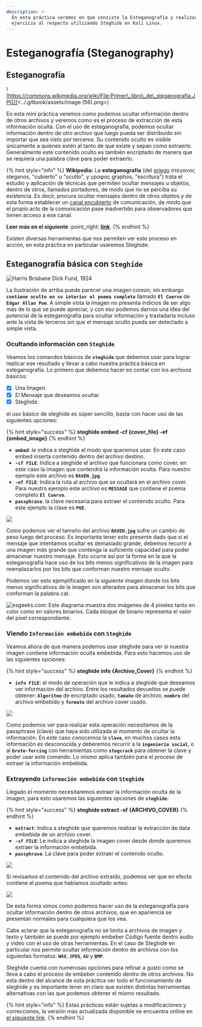 ```yaml
---
description: >-
  En esta práctica veremos en que consiste la Esteganografía y realizaremos un
  ejercicio al respecto utilizando Steghide en Kali Linux.
---
```


# Esteganografía (Steganography)

## Esteganografía

![https://commons.wikimedia.org/wiki/File:Primer\_libro\_de\_steganografia.JPG](<../.gitbook/assets/image (56).png>)

En esta mini práctica veremos como podemos ocultar información dentro de otros archivos y veremos como es el proceso de extracción de esta información oculta.  Con el uso de esteganografía, podemos ocultar información dentro de otro archivo que luego pueda ser distribuido sin importar que sea visto por terceros. Su contenido oculto es visible únicamente a quienes estén al tanto de que existe y sepan como extraerlo. Generalmente este contenido oculto es también encriptado de manera que se requiera una palabra clave para poder extraerlo.

{% hint style="info" %}
**Wikipedia:** La **esteganografía** (del [griego](https://es.wikipedia.org/wiki/Griego_antiguo) στεγανος steganos, "cubierto" u "oculto", y γραφος graphos, "escritura") trata el estudio y aplicación de técnicas que permiten ocultar mensajes u objetos, dentro de otros, llamados portadores, de modo que no se perciba su existencia. Es decir, procura ocultar mensajes dentro de otros objetos y de esta forma establecer un [canal encubierto](https://es.wikipedia.org/wiki/Canal_encubierto) de comunicación, de modo que el propio acto de la comunicación pase inadvertido para observadores que tienen acceso a ese canal.

&#x20;**Leer más en el siguiente** :point\_right: [**link**](https://es.wikipedia.org/wiki/Esteganograf%C3%ADa).
{% endhint %}

Existen diversas herramientas que nos permiten ver este proceso en acción, en esta práctica en particular usaremos Steghide.&#x20;

## Esteganografía básica con **`Steghide`**

![Harris Brisbane Dick Fund, 1924](../.gitbook/assets/RAVEN.jpg)

La ilustración de arriba puede parecer una imagen común, sin embargo **`contiene oculto en su interior el poema completo`** llamado **`El Cuervo`** de **`Edgar Allan Poe`**. A simple vista la imagen no presenta indicios de ser algo más de lo que se puede apreciar, y con eso podemos darnos una idea del potencial de la esteganografía para ocultar información y trasladarla incluso ante la vista de terceros sin que el mensaje oculto pueda ser detectado a simple vista.

### Ocultando información con **`Steghide`**

Veamos los comandos básicos de **`steghide`** que debemos usar para lograr replicar ese resultado y llevar a cabo nuestra práctica básica en esteganografía.  Lo primero que debemos hacer es contar con los archivos básicos:

* [x] Una Imagen.
* [x] El Mensaje que deseamos ocultar.
* [x] Steghide.

el uso básico de steghide es súper sencillo, basta con hacer uso de las siguientes opciones:

{% hint style="success" %}
**steghide embed -cf {cover\_file} -ef {embed\_image}**
{% endhint %}

* **`embed`**: le indica a steghide el modo que queremos usar. En este caso embed inserta contenido dentro del archivo destino.
* **`-cf FILE`**: Indica a steghide el archivo que funcionara como cover, en este caso la imagen que contendrá la información oculta. Para nuestro ejemplo este archivo es **`RAVEN.jpg`**.
* **`-ef FILE`**: Indica la ruta al archivo que se ocultará en el archivo cover. Para nuestro ejemplo este archivo es **`MESSAGE`** que contiene el poema completo **`El Cuervo`**.
* **`passphrase`**: la clave necesaria para extraer el contenido oculto. Para este ejemplo la clave es **`POE`**.

![](<../.gitbook/assets/image (149).png>)

Como podemos ver el tamaño del archivo **`RAVEN.jpg`** sufre un cambio de peso luego del proceso. Es importante tener esto presente dado que si el mensaje que intentamos ocultar es demasiado grande, debemos recurrir a una imagen más grande que contenga la suficiente capacidad para poder almacenar nuestro mensaje. Esto ocurre así por la forma en la que la esteganografía hace uso de los bits menos significativos de la imagen para reemplazarlos por los bits que conforman nuestro mensaje oculto.

Podemos ver esto ejemplificado en la siguiente imagen donde los bits menos significativos de la imagen son alterados para almacenar los bits que conforman la palabra cat.

![esgeeks.com: Este diagrama muestra dos imágenes de 4 píxeles tanto en color como en valores binarios. Cada bloque de binario representa el valor del píxel correspondiente.](<../.gitbook/assets/image (129).png>)

### Viendo **`Información embebida`** con **`Steghide`**

Veamos ahora de que manera podemos usar steghide para ver si nuestra imagen contiene información oculta embebida. Para esto hacemos uso de las siguientes opciones:

{% hint style="success" %}
**steghide info {Archivo\_Cover}**
{% endhint %}

* **`info FILE`**: el modo de operación que le indica a steghide que deseamos ver información del archivo. Entre los resultados devueltos se puede obtener: **`Algoritmo`** de encriptado usado, **`tamaño`** de archivo, **`nombre`** del archivo embebido y **`formato`** del archivo cover usado.

![](<../.gitbook/assets/image (103).png>)

Como podemos ver para realizar esta operación necesitamos de la passphrase (clave) que haya sido utilizada al momento de ocultar la información. En este caso conocemos la **`clave`**, en muchos casos esta información es desconocida y deberemos recurrir a la **`ingeniería social`**, o al **`brute-forcing`** con herramientas como **`stegcrack`** para obtener la clave y poder usar este comando. Lo mismo aplica también para el proceso de extraer la información embebida.

### Extrayendo **`información embebida`** con **`Steghide`**

Llegado el momento necesitaremos extraer la información oculta de la imagen, para esto usaremos las siguientes opciones de **`steghide`**:

{% hint style="success" %}
**steghide extract -sf {ARCHIVO\_COVER}**
{% endhint %}

* **`extract`**: Indica a steghide que queremos realizar la extracción de data embebida de un archivo cover.
* **`-sf FILE`**: Le indica a steghide la imagen cover desde donde queremos extraer la información embebida.
* **`passphrase`**: La clave para poder extraer el contenido oculto.

![](<../.gitbook/assets/image (105).png>)

Si revisamos el contenido del archivo extraído, podemos ver que en efecto contiene el poema que habíamos ocultado antes:

![](<../.gitbook/assets/image (169).png>)

De esta forma vimos como podemos hacer uso de la esteganografía para ocultar información dentro de otros archivos, que en apariencia se presentan normales para cualquiera que los vea.

Cabe aclarar que la esteganografía no se limita a archivos de imagen y texto y también se puede por ejemplo embeber Código fuente dentro audio y video con el uso de otras herramientas. En el caso de Steghide en particular nos permite ocultar información dentro de archivos con los siguientes formatos: **`WAV`**, **`JPEG`**, **`AU`** y **`BMP`**.

Steghide cuenta con numerosas opciones para refinar a gusto como se lleva a cabo el proceso de embeber contenido dentro de otros archivos. No esta dentro del alcance de esta práctica ver todo el funcionamiento de steghide y es importante tener en claro que existen distintas herramientas alternativas con las que podemos obtener el mismo resultado.

{% hint style="info" %}
Estas prácticas están sujetas a modificaciones y correcciones, la versión más actualizada disponible se encuentra online en [el siguiente link](https://tzero86.gitbook.io/tzero86/).
{% endhint %}

